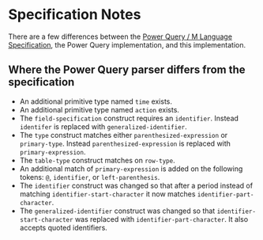 # Specification Notes

There are a few differences between the [Power Query / M Language Specification](https://docs.microsoft.com/en-us/powerquery-m/power-query-m-language-specification), the Power Query implementation, and this implementation.

## Where the Power Query parser differs from the specification

-   An additional primitive type named `time` exists.
-   An additional primitive type named `action` exists.
-   The `field-specification` construct requires an `identifier`. Instead `identifer` is replaced with `generalized-identifier`.
-   The `type` construct matches either `parenthesized-expression` or `primary-type`. Instead `parenthesized-expression` is replaced with `primary-expression`.
-   The `table-type` construct matches on `row-type`.
-   An additional match of `primary-expression` is added on the following tokens: `@`, `identifier`, or `left-parenthesis`.
-   The `identifier` construct was changed so that after a period instead of matching `identifier-start-character` it now matches `identifier-part-character`.
-   The `generalized-identifier` construct was changed so that `identifier-start-character` was replaced with `identifier-part-character`. It also accepts quoted identifiers.
